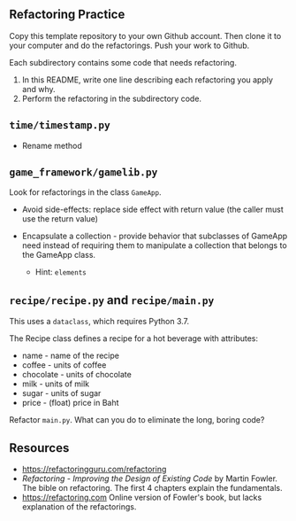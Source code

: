 ## Refactoring Practice

Copy this template repository to your own Github account. Then clone it to your computer and do the refactorings.  Push your work to Github.

Each subdirectory contains some code that needs refactoring.

1. In this README, write one line describing each refactoring you apply and why.
2. Perform the refactoring in the subdirectory code.


## `time/timestamp.py`

* Rename method


## `game_framework/gamelib.py`

Look for refactorings in the class `GameApp`.

* Avoid side-effects: replace side effect with return value (the caller must use the return value)

* Encapsulate a collection - provide behavior that subclasses of GameApp need instead of requiring them to manipulate a collection that belongs to the GameApp class.
  - Hint: `elements`

## `recipe/recipe.py` and `recipe/main.py`

This uses a `dataclass`, which requires Python 3.7.

The Recipe class defines a recipe for a hot beverage with attributes:
* name - name of the recipe
* coffee - units of coffee
* chocolate - units of chocolate
* milk - units of milk
* sugar - units of sugar
* price - (float) price in Baht

Refactor `main.py`.  What can you do to eliminate the long, boring code?






## Resources

* <https://refactoringguru.com/refactoring> 
* *Refactoring - Improving the Design of Existing Code* by Martin Fowler.  The bible on refactoring.  The first 4 chapters explain the fundamentals.
* <https://refactoring.com> Online version of Fowler's book, but lacks explanation of the refactorings.
